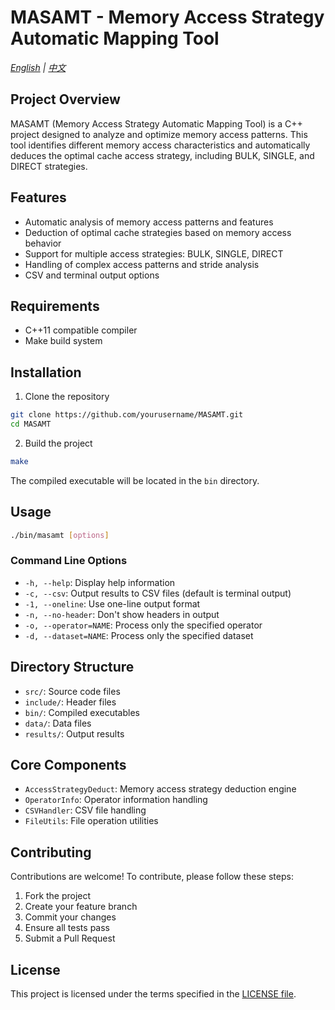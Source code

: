 # MASAMT - Memory Access Strategy Automatic Mapping Tool

*[English](README.md) | [中文](README_CN.md)*

## Project Overview
MASAMT (Memory Access Strategy Automatic Mapping Tool) is a C++ project designed to analyze and optimize memory access patterns. This tool identifies different memory access characteristics and automatically deduces the optimal cache access strategy, including BULK, SINGLE, and DIRECT strategies.

## Features
- Automatic analysis of memory access patterns and features
- Deduction of optimal cache strategies based on memory access behavior
- Support for multiple access strategies: BULK, SINGLE, DIRECT
- Handling of complex access patterns and stride analysis
- CSV and terminal output options

## Requirements
- C++11 compatible compiler
- Make build system

## Installation
1. Clone the repository
```bash
git clone https://github.com/yourusername/MASAMT.git
cd MASAMT
```

2. Build the project
```bash
make
```

The compiled executable will be located in the `bin` directory.

## Usage
```bash
./bin/masamt [options]
```

### Command Line Options
- `-h, --help`: Display help information
- `-c, --csv`: Output results to CSV files (default is terminal output)
- `-1, --oneline`: Use one-line output format
- `-n, --no-header`: Don't show headers in output
- `-o, --operator=NAME`: Process only the specified operator
- `-d, --dataset=NAME`: Process only the specified dataset

## Directory Structure
- `src/`: Source code files
- `include/`: Header files
- `bin/`: Compiled executables
- `data/`: Data files
- `results/`: Output results

## Core Components
- `AccessStrategyDeduct`: Memory access strategy deduction engine
- `OperatorInfo`: Operator information handling
- `CSVHandler`: CSV file handling
- `FileUtils`: File operation utilities

## Contributing
Contributions are welcome! To contribute, please follow these steps:
1. Fork the project
2. Create your feature branch
3. Commit your changes
4. Ensure all tests pass
5. Submit a Pull Request

## License
This project is licensed under the terms specified in the [LICENSE file](LICENSE). 